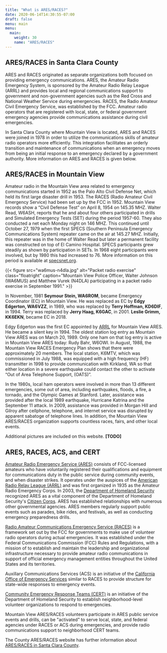 ```yaml
---
title: "What is ARES/RACES?"
date: 2020-06-14T14:30:55-07:00
draft: false
menu: main
menu:
  main:
    weight: 30
    name: "ARES/RACES"
---
```

## ARES/RACES in Santa Clara County

ARES and RACES originated as separate organizations both focused on providing emergency communications. ARES, the Amateur Radio Emergency System, is sponsored by the Amateur Radio Relay League (ARRL) and provides local and regional communications support to government and non-government agencies such as the Red Cross and National Weather Service during emergencies. RACES, the Radio Amateur Civil Emergency Service, was established by the FCC. Amateur radio operators that are registered with local, state, or federal government emergency agencies provide communications assistance during civil emergencies.

In Santa Clara County where Mountain View is located, ARES and RACES were joined in 1978 in order to utilize the communications skills of amateur radio operators more efficiently. This integration facilitates an orderly transition and maintenance of communications when an emergency moves from being an initial response to an emergency declared by a government authority. More information on ARES and RACES is given below.

## ARES/RACES in Mountain View

Amateur radio in the Mountain View area related to emergency communications started in 1952 as the Palo Alto Civil Defense Net, which held its first large disaster drill in 1953. The RACES (Radio Amateur Civil Emergency Service) had been set up by the FCC in 1952. Mountain View records show a “Civil Defense Test” on April 8, 1954 on 145.35 MHZ. Walter Read, W6ASH, reports that he and about four others participated in drills and Simulated Emergency Tests (SET) during the period 1957-60. They also conducted a net each Monday night on 146 MHZ. This continued until October 27, 1979 when the first SPECS (Southern Peninsula Emergency Communications System) repeater came on the air at 145.27 MHZ. Initially, this repeater was in the home of Walter Read but later a permanent facility was constructed on top of El Camino Hospital. SPECS participants grew steadily as shown by participation in SETs. In 1968 eight participants were involved, but by 1980 this had increased to 76. More information on this period is available at [specsnet.org](http://specsnet.org).

{{< figure src="wa6mus-n4dla.jpg" alt="Packet radio exercise" class="floatright" caption="Mountain View Police Officer, Walter Johnson (WA6MUS) and Matthew Vurek (N4DLA) participating in a packet radio exercise in September 1991." >}}

In November, 1981 **Seymour Stein, WA6ROM**, became Emergency Coordinator (EC) in Mountain View. He was replaced as EC by **Edgy Edgerton, WA6VZZ**, in 1989, who was replaced by **Terry Hoffman, KD6DIF**, in 1994. Terry was replaced by **Jerry Haag, K6GAC**, in 2001. **Leslie Grimm, KK6EKN**, became EC in 2018.

Edgy Edgerton was the first EC appointed by [ARRL](http://arrl.org) for Mountain View ARES. He became a silent key in 1994. The oldest station log entry as Mountain View ARES was on March 20, 1989. Only one ham on that log entry is active in Mountain View ARES today: Rudy Bahr, W6OWI. In August, 1988, the Mountain View RACES Emergency Plan shows that there were approximately 20 members. The local station, K6MTV, which was commissioned in July 1988, was equipped with a high frequency (HF) transmitter in 1998 to provide communication with Kirkland, WA so that either location in a severe earthquake could contact the other to activate “Out of Area Telephone Support, (OATS)”.

In the 1980s, local ham operators were involved in more than 13 different emergencies, some out of area, including earthquakes, floods, a fire, a tornado, and the Olympic Games at Stanford. Later, assistance was provided after the local 1989 earthquake, Hurricane Katrina and the September 11 attack. In 2009, assistance was provided in Morgan Hill and Gilroy after cellphone, telephone, and internet service was disrupted by apparent sabatoge of telephone lines. In addition, the Mountain View ARES/RACES organization supports countless races, fairs, and other local events.

Additional pictures are included on this website. **[TODO]**

## ARES, RACES, ACS, and CERT

[Amateur Radio Emergency Service (ARES)](https://en.wikipedia.org/wiki/Amateur_Radio_Emergency_Service) consists of FCC-licensed amateurs who have voluntarily registered their qualifications and equipment for communications duty in the public service during community events, and when disaster strikes. It operates under the auspices of the [American Radio Relay League (ARRL)](http://arrl.org) and was first organized in 1935 as the Amateur Radio Emergency Corps. In 2003, the [Department of Homeland Security](http://dhs.gov) recognized ARES as a vital component of the Department of Homeland Security's [Citizen Corps](https://en.wikipedia.org/wiki/Citizen_Corps). ARES has established relationships with numerous other governmental agencies. ARES members regularly support public events such as parades, bike rides, and festivals, as well as conducting emergency preparedness drills.

 [Radio Amateur Communications Emergency Service (RACES)](https://en.wikipedia.org/wiki/Radio_Amateur_Civil_Emergency_Service) is a framework set out by the FCC for governments to make use of volunteer radio operators during actual emergencies. It was established under the Federal Communications Commission (FCC) Rules and Regulations, with a mission of to establish and maintain the leadership and organizational infrastructure necessary to provide amateur radio communications in support of official emergency management entities throughout the United States and its territories.

 Auxillary Communications Services (ACS) is an initiative of the [California Office of Emergency Services](https://www.caloes.ca.gov/) similar to RACES to provide structure for state-wide responses to emergency events.

[Community Emergency Response Teams (CERT)](https://www.fema.gov/emergency-managers/individuals-communities/preparedness-activities-webinars/community-emergency-response-team) is an initiative of the Department of Homeland Security to establish neighborhood-level volunteer organizations to respond to emergencies.

 Mountain View ARES/RACES volunteers participate in ARES public service events and drills, can be "activated" to serve local, state, and federal agencies under RACES or ACS during emergencies, and provide radio communications support to neighborhood CERT teams.

 The County ARES/RACES website has further information about [ARES/RACES in Santa Clara County](https://www.scc-ares-races.org/faq.html).

